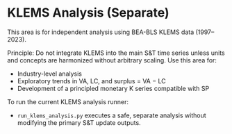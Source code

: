 # KLEMS Analysis (Separate)

This area is for independent analysis using BEA-BLS KLEMS data (1997–2023).

Principle: Do not integrate KLEMS into the main S&T time series unless units and concepts are harmonized without arbitrary scaling. Use this area for:

- Industry-level analysis
- Exploratory trends in VA, LC, and surplus = VA − LC
- Development of a principled monetary K series compatible with SP

To run the current KLEMS analysis runner:

- `run_klems_analysis.py` executes a safe, separate analysis without modifying the primary S&T update outputs.